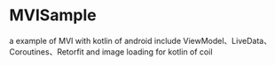 # MVISample
a example of MVI with kotlin of android
include ViewModel、LiveData、Coroutines、Retorfit and image loading for kotlin of coil
